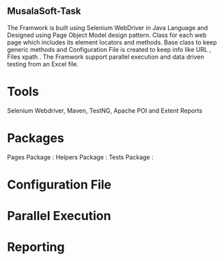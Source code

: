 ## MusalaSoft-Task
The Framwork is built using Selenium WebDriver in Java Language and Designed using Page Object Model design pattern.
Class for each web page which includes its element locators and methods.
Base class to keep generic methods and Configuration File is created to keep info like URL , Files xpath .
The Framwork support parallel execution and data driven testing from an Excel file.

# Tools 
Selenium Webdriver, Maven, TestNG, Apache POI and Extent Reports

# Packages 

Pages Package : 
Helpers Package :
Tests Package : 

# Configuration File
# Parallel Execution

# Reporting
